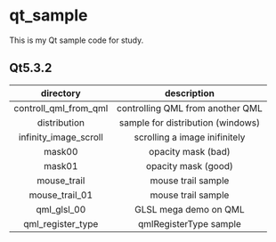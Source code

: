 # qt_sample
This is my Qt sample code for study.

## Qt5.3.2

| directory  | description |
|:-----------:|:------------:|
|controll_qml_from_qml|controlling QML from another QML|
|distribution|sample for distribution (windows)|
|infinity_image_scroll|scrolling a image inifinitely|
|mask00|opacity mask (bad)|
|mask01|opacity mask (good)|
|mouse_trail|mouse trail sample|
|mouse_trail_01|mouse trail sample|
|qml_glsl_00|GLSL mega demo on QML|
|qml_register_type|qmlRegisterType sample|

